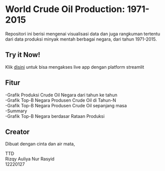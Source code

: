 # World Crude Oil Production: 1971-2015
Repositori ini berisi mengenai visualisasi data dan juga rangkuman tertentu dari data produksi minyak mentah berbagai negara, dari tahun 1971-2015.

## Try it Now!
Klik [disini](https://share.streamlit.io/rizqya3121/world-crude-oil-production/main/uas_12220127_Rizqy_Auliya_Nur_Rasyid.py) untuk bisa mengakses live app dengan platform streamlit

## Fitur
-Grafik Produksi Crude Oil Negara dari tahun ke tahun  
-Grafik Top-B Negara Produsen Crude Oil di Tahun-N  
-Grafik Top-B Negara Produsen Crude Oil sepanjang masa  
-Summary  
-Grafik Top-B Negara berdasar Rataan Produksi 

## Creator
Dibuat dengan cinta dan air mata,  
  
  
TTD  
Rizqy Auliya Nur Rasyid  
12220127
